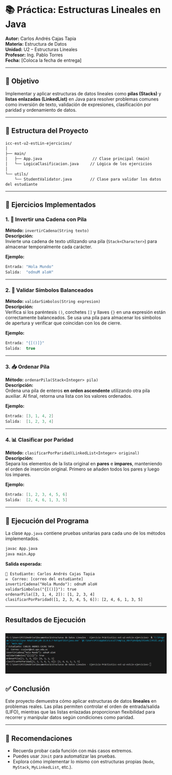 
# 📚 Práctica: Estructuras Lineales en Java

**Autor:** Carlos Andrés Cajas Tapia  
**Materia:** Estructura de Datos  
**Unidad:** U2 – Estructuras Lineales  
**Profesor:** Ing. Pablo Torres  
**Fecha:** [Coloca la fecha de entrega]  

---

## 🎯 Objetivo

Implementar y aplicar estructuras de datos lineales como **pilas (Stacks)** y **listas enlazadas (LinkedList)** en Java para resolver problemas comunes como inversión de texto, validación de expresiones, clasificación por paridad y ordenamiento de datos.

---

## 📁 Estructura del Proyecto

```
icc-est-u2-estLin-ejercicios/
│
├── main/
│   ├── App.java                      // Clase principal (main)
│   └── LogicaClasificacion.java     // Lógica de los ejercicios
│
└── utils/
    └── StudentValidator.java        // Clase para validar los datos del estudiante
```

---

## 🧠 Ejercicios Implementados

### 1. 🔁 Invertir una Cadena con Pila

**Método:** `invertirCadena(String texto)`  
**Descripción:**  
Invierte una cadena de texto utilizando una pila (`Stack<Character>`) para almacenar temporalmente cada carácter.

**Ejemplo:**
```java
Entrada: "Hola Mundo"
Salida:  "odnuM aloH"
```

---

### 2. 🔐 Validar Símbolos Balanceados

**Método:** `validarSimbolos(String expresion)`  
**Descripción:**  
Verifica si los paréntesis `()`, corchetes `[]` y llaves `{}` en una expresión están correctamente balanceados. Se usa una pila para almacenar los símbolos de apertura y verificar que coincidan con los de cierre.

**Ejemplo:**
```java
Entrada: "{[()]}"
Salida:  true
```

---

### 3. 📥 Ordenar Pila

**Método:** `ordenarPila(Stack<Integer> pila)`  
**Descripción:**  
Ordena una pila de enteros **en orden ascendente** utilizando otra pila auxiliar. Al final, retorna una lista con los valores ordenados.

**Ejemplo:**
```java
Entrada: [3, 1, 4, 2]
Salida:  [1, 2, 3, 4]
```

---

### 4. 📊 Clasificar por Paridad

**Método:** `clasificarPorParidad(LinkedList<Integer> original)`  
**Descripción:**  
Separa los elementos de la lista original en **pares** e **impares**, manteniendo el orden de inserción original. Primero se añaden todos los pares y luego los impares.

**Ejemplo:**
```java
Entrada: [1, 2, 3, 4, 5, 6]
Salida:  [2, 4, 6, 1, 3, 5]
```

---

## 🧪 Ejecución del Programa

La clase `App.java` contiene pruebas unitarias para cada uno de los métodos implementados.

```bash
javac App.java
java main.App
```

**Salida esperada:**
```
👤 Estudiante: Carlos Andrés Cajas Tapia
✉️  Correo: [correo del estudiante]
invertirCadena("Hola Mundo"): odnuM aloH
validarSimbolos("{[()]}"): true
ordenarPila([3, 1, 4, 2]): [1, 2, 3, 4]
clasificarPorParidad([1, 2, 3, 4, 5, 6]): [2, 4, 6, 1, 3, 5]
```

---
## Resultados de Ejecución
![Resultados de Ejecución](Ejecutado.png)
---
## ✅ Conclusión

Este proyecto demuestra cómo aplicar estructuras de datos **lineales** en problemas reales. Las pilas permiten controlar el orden de entrada/salida (LIFO), mientras que las listas enlazadas proporcionan flexibilidad para recorrer y manipular datos según condiciones como paridad.

---

## 📌 Recomendaciones

- Recuerda probar cada función con más casos extremos.
- Puedes usar `JUnit` para automatizar las pruebas.
- Explora cómo implementar lo mismo con estructuras propias (`Node`, `MyStack`, `MyLinkedList`, etc.).

